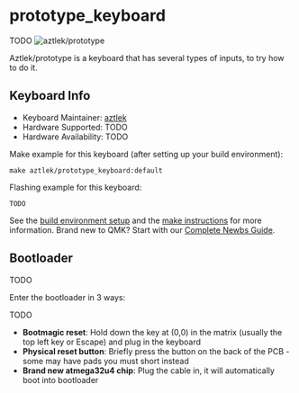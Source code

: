 # prototype_keyboard

TODO
![aztlek/prototype](images/prototype_keyboard.jpg)

Aztlek/prototype is a keyboard that has several types of inputs, to try how to do it.


## Keyboard Info

* Keyboard Maintainer: [aztlek](https://github.com/aztlek)
* Hardware Supported: TODO
* Hardware Availability: TODO

Make example for this keyboard (after setting up your build environment):

```
make aztlek/prototype_keyboard:default
```

Flashing example for this keyboard:

```
TODO
```
See the [build environment setup](https://docs.qmk.fm/#/getting_started_build_tools) and the [make instructions](https://docs.qmk.fm/#/getting_started_make_guide) for more information. Brand new to QMK? Start with our [Complete Newbs Guide](https://docs.qmk.fm/#/newbs).


## Bootloader

TODO

Enter the bootloader in 3 ways:

TODO

* **Bootmagic reset**: Hold down the key at (0,0) in the matrix (usually the top left key or Escape) and plug in the keyboard
* **Physical reset button**: Briefly press the button on the back of the PCB - some may have pads you must short instead
* **Brand new atmega32u4 chip**: Plug the cable in, it will automatically boot into bootloader
